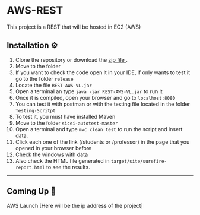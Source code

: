 # AWS-REST

This project is a REST that will be hosted in EC2 (AWS)

## Installation ⚙️
1. Clone the repository or download the <a href="https://github.com/VictorLavalle/AWS-REST/releases/tag/v1.1"> zip file </a>.
2. Move to the folder
3. If you want to check the code open it in your IDE, if only wants to test it go to the folder `release`
4. Locate the file `REST-AWS-VL.jar`
5. Open a terminal an type `java -jar REST-AWS-VL.jar` to run it
6. Once it is compiled, open your browser and go to `localhost:8080`
7. You can test it with postman or with the testing file located in the folder `Testing-Scritpt`
8.  To test it, you must have installed Maven
9.  Move to the folder `sicei-autotest-master`
10.  Open a terminal and type `mvc clean test` to run the script and insert data.
11.  Click each one of the link (/students or /professor) in the page that you opened in your browser before
12.  Check the windows with data
13.  Also check the HTML file generated in `target/site/surefire-report.html` to see the results.

<hr>

## Coming Up  🚀 
AWS Launch  [Here will be the ip address of the project]

